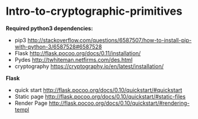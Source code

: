 # Intro-to-cryptographic-primitives

**Required python3 dependencies:**
- pip3 http://stackoverflow.com/questions/6587507/how-to-install-pip-with-python-3/6587528#6587528
- Flask http://flask.pocoo.org/docs/0.11/installation/
- Pydes http://twhiteman.netfirms.com/des.html
- cryptography https://cryptography.io/en/latest/installation/

**Flask**
- quick start http://flask.pocoo.org/docs/0.10/quickstart/#quickstart
- Static page http://flask.pocoo.org/docs/0.10/quickstart/#static-files
- Render Page http://flask.pocoo.org/docs/0.10/quickstart/#rendering-templ
  
  
  
